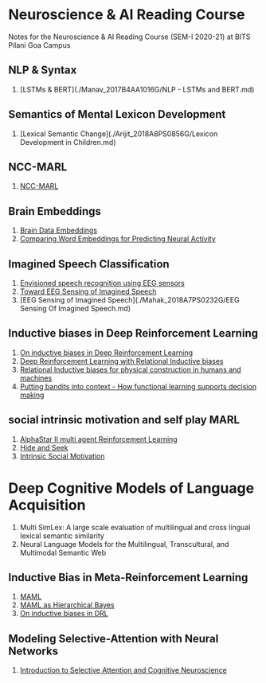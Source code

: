 # Neuroscience & AI Reading Course
Notes for the Neuroscience & AI Reading Course (SEM-I 2020-21) at BITS Pilani Goa Campus

## NLP & Syntax
1. [LSTMs & BERT](./Manav_2017B4AA1016G/NLP - LSTMs and BERT.md)

## Semantics of Mental Lexicon Development
1. [Lexical Semantic Change](./Arijit_2018A8PS0856G/Lexicon Development in Children.md)

## NCC-MARL
1. [NCC-MARL](./Vedant_2018AAPS0566G/NCC-MARL.md)

## Brain Embeddings
1. [Brain Data Embeddings](./Neelay_2018A8PS0400G/brain_data_embeddings.md)
2. [Comparing Word Embeddings for Predicting Neural Activity](./Neelay_2018A8PS0400G/comparing_word_embeddings_for_predicting_neural_activity.md)

## Imagined Speech Classification 
1. [Envisioned speech recognition using EEG sensors](./Divisha_2017A7PS0959G/Imagined_Speech_Classification_Using_EEG/Envisioned_speech_recognition_using_EEG_sensors.md)
2. [Toward EEG Sensing of Imagined Speech](./Divisha_2017A7PS0959G/Imagined_Speech_Classification_Using_EEG/Toward_EEG_Sensing_of_Imagined_Speech.md)
3. [EEG Sensing of Imagined Speech](./Mahak_2018A7PS0232G/EEG Sensing Of Imagined Speech.md)

## Inductive biases in Deep Reinforcement Learning
1. [On inductive biases in Deep Reinforcement Learning](./Rishabh_2018AAPS0348G/On%20inductive%20biases%20in%20Deep%20RL/On%20inductive%20biases%20in%20Deep%20RL.md)
2. [Deep Reinforcement Learning with Relational Inductive biases](./Rishabh_2018AAPS0348G/Deep%20RL%20with%20relational%20inductive%20biases/Deep%20RL%20with%20relational%20inductive%20biases.md)
3. [Relational Inductive biases for physical construction in humans and machines](./Rishabh_2018AAPS0348G/Relational%20inductive%20bias%20for%20physical%20construction%20in%20humans%20and%20machines)
4. [Putting bandits into context - How functional learning supports decision making](./Rishabh_2018AAPS0348G/Putting%20bandits%20into%20context%20-%20How%20functional%20learning%20supports%20decision%20making)

## social intrinsic motivation and self play MARL
1. [AlphaStar II multi agent Reinforcement Learning](https://github.com/f20190094/neuroscience-ai-reading-course/blob/master/ARYAN_f20190094/AlphaStar%20II%20multi%20agent%20Reinforcemnt%20Learning%2084fd67640f5d431788118fa794a394ff.md)
2. [Hide and Seek](https://github.com/f20190094/neuroscience-ai-reading-course/blob/master/ARYAN_f20190094/HIDE%20AND%20SEEK%2010067df7e23b4b2e8fba1663f0c5b91e.md)
3. [Intrinsic Social Motivation](https://github.com/f20190094/neuroscience-ai-reading-course/blob/master/ARYAN_f20190094/Intrinsic%20social%20motivation%202bf0fc2ab0804eb3a51408d8eb12403c.md)

# Deep Cognitive Models of Language Acquisition
1. Multi SimLex: A large scale evaluation of multilingual and cross lingual lexical semantic similarity
2. Neural Language Models for the Multilingual, Transcultural, and Multimodal Semantic Web

## Inductive Bias in Meta-Reinforcement Learning

1. [MAML](./Avishree_2017A7PS0112G/MAML/Model_Agnostic_Meta_Learning_for_Fast_Adaptation.md)
3. [MAML as Hierarchical Bayes](./Avishree_2017A7PS0112G/MAML_as_Hierarchical_Bayes/MAML_as_Hierarchical_Bayes.md)
4. [On inductive biases in DRL](./Avishree_2017A7PS0112G/On_Inductive_Biases_in_DRL/On_Inductive_Biases_in_Deep_Reinforcement_Learning.md)

## Modeling Selective-Attention with Neural Networks
1. [Introduction to Selective Attention and Cognitive Neuroscience](./Somesh_2018A7PS0175G/Modelling-Selective-Attention-with-Neural-Networks.md)
